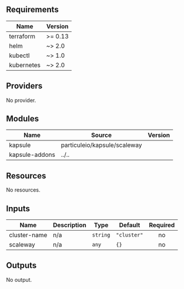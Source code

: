 <!-- BEGINNING OF PRE-COMMIT-TERRAFORM DOCS HOOK -->
## Requirements

| Name | Version |
|------|---------|
| terraform | >= 0.13 |
| helm | ~> 2.0 |
| kubectl | ~> 1.0 |
| kubernetes | ~> 2.0 |

## Providers

No provider.

## Modules

| Name | Source | Version |
|------|--------|---------|
| kapsule | particuleio/kapsule/scaleway |  |
| kapsule-addons | ../.. |  |

## Resources

No resources.

## Inputs

| Name | Description | Type | Default | Required |
|------|-------------|------|---------|:--------:|
| cluster-name | n/a | `string` | `"cluster"` | no |
| scaleway | n/a | `any` | `{}` | no |

## Outputs

No output.
<!-- END OF PRE-COMMIT-TERRAFORM DOCS HOOK -->
